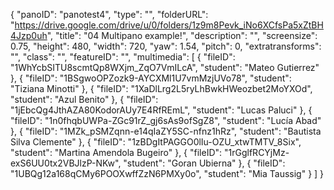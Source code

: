 {
      "panoID": "panotest4",
      "type": "",
      "folderURL": "https://drive.google.com/drive/u/0/folders/1z9m8Pevk_iNo6XCfsPa5xZtBH4Jzp0uh",
      "title": "04 Multipano example!",
      "description": "",
      "screensize": 0.75,
      "height": 480,
      "width": 720,
      "yaw": 1.54,
      "pitch": 0,
      "extratransforms": "",
      "class": "",
      "featureID": "",
      "multimedia": [
         {
            "fileID": "1WhYcbSITU8scmtQp8WXjm_ZqO7VmILcA",
            "student": "Mateo Gutierrez"
         },
         {
            "fileID": "1BSgwoOPZozk9-AYCXMl1U7vmMzjUVo78",
            "student": "Tiziana Minotti"
         },
         {
            "fileID": "1XaDlLrg2L5ryLhBwkHWeozbet2MoYXOd",
            "student": "Azul Benito"
         },
         {
            "fileID": "1jEbcQg4JthAZA80KodorAUy7E4RfREmL",
            "student": "Lucas Paluci"
         },
         {
            "fileID": "1n0fhqbUWPa-ZGc91rZ_gj6sAs9ofSgZ8",
            "student": "Lucía Abad"
         },
         {
            "fileID": "1MZk_pSMZqnn-e14qIaZY5SC-nfnz1hRz",
            "student": "Bautista Silva Clemente"
         },
         {
            "fileID": "1zBDgItPAGGO0lIu-OZU_xtwTMTV_8Six",
            "student": "Martina Amendola Bugeiro"
         },
         {
            "fileID": "1rGglfRCYjMz-exS6UU0tx2VBJlzP-NKw",
            "student": "Goran Ubierna"
         },
         {
            "fileID": "1UBQg12a168qCMy6POOXwffZzN6PMXy0o",
            "student": "Mia Taussig"
         }
      ]
   }